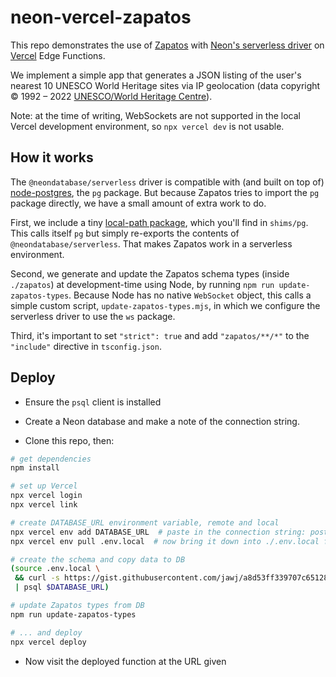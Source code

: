 # neon-vercel-zapatos

This repo demonstrates the use of [Zapatos](https://jawj.github.io/zapatos/) with [Neon's serverless driver](https://www.npmjs.com/package/@neondatabase/serverless) on [Vercel](https://vercel.com/) Edge Functions.

We implement a simple app that generates a JSON listing of the user's nearest 10 UNESCO World Heritage sites via IP geolocation (data copyright © 1992 – 2022 [UNESCO/World Heritage Centre](https://whc.unesco.org/en/syndication/)).

Note: at the time of writing, WebSockets are not supported in the local Vercel development environment, so `npx vercel dev` is not usable.


## How it works

The `@neondatabase/serverless` driver is compatible with (and built on top of) [node-postgres](https://node-postgres.com/), the `pg` package. But because Zapatos tries to import the `pg` package directly, we have a small amount of extra work to do.

First, we include a tiny [local-path package](https://docs.npmjs.com/cli/v9/configuring-npm/package-json#local-paths), which you'll find in `shims/pg`. This calls itself `pg` but simply re-exports the contents of `@neondatabase/serverless`. That makes Zapatos work in a serverless environment.

Second, we generate and update the Zapatos schema types (inside `./zapatos`) at development-time using Node, by running `npm run update-zapatos-types`. Because Node has no native `WebSocket` object, this calls a simple custom script, `update-zapatos-types.mjs`, in which we configure the serverless driver to use the `ws` package.

Third, it's important to set `"strict": true` and add `"zapatos/**/*"` to the `"include"` directive in `tsconfig.json`.


## Deploy

* Ensure the `psql` client is installed

* Create a Neon database and make a note of the connection string.

* Clone this repo, then:

```bash
# get dependencies
npm install

# set up Vercel
npx vercel login
npx vercel link

# create DATABASE_URL environment variable, remote and local
npx vercel env add DATABASE_URL  # paste in the connection string: postgres://...
npx vercel env pull .env.local  # now bring it down into ./.env.local for local use

# create the schema and copy data to DB
(source .env.local \
 && curl -s https://gist.githubusercontent.com/jawj/a8d53ff339707c65128af83b4783f4fe/raw/45dbcc819b00ecb72f80b0cf91e01b3d055662b5/whc-sites-2021.psql \
 | psql $DATABASE_URL)

# update Zapatos types from DB
npm run update-zapatos-types

# ... and deploy
npx vercel deploy
```

* Now visit the deployed function at the URL given
